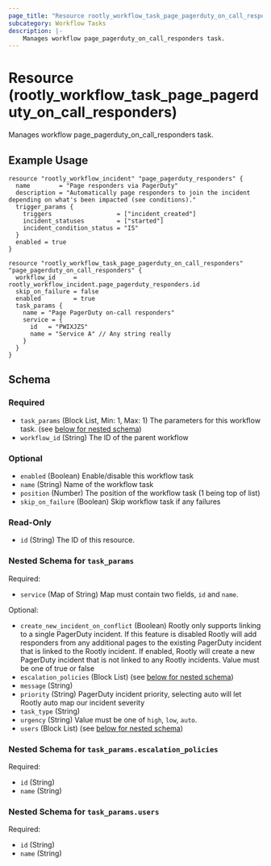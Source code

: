```yaml
---
page_title: "Resource rootly_workflow_task_page_pagerduty_on_call_responders - terraform-provider-rootly"
subcategory: Workflow Tasks
description: |-
    Manages workflow page_pagerduty_on_call_responders task.
---
```


# Resource (rootly_workflow_task_page_pagerduty_on_call_responders)

Manages workflow page_pagerduty_on_call_responders task.

## Example Usage

```shell
resource "rootly_workflow_incident" "page_pagerduty_responders" {
  name        = "Page responders via PagerDuty"
  description = "Automatically page responders to join the incident depending on what's been impacted (see conditions)."
  trigger_params {
    triggers                  = ["incident_created"]
    incident_statuses         = ["started"]
    incident_condition_status = "IS"
  }
  enabled = true
}

resource "rootly_workflow_task_page_pagerduty_on_call_responders" "page_pagerduty_on_call_responders" {
  workflow_id     = rootly_workflow_incident.page_pagerduty_responders.id
  skip_on_failure = false
  enabled         = true
  task_params {
    name = "Page PagerDuty on-call responders"
    service = {
      id   = "PWIXJZS"
      name = "Service A" // Any string really
    }
  }
}
```

<!-- schema generated by tfplugindocs -->
## Schema

### Required

- `task_params` (Block List, Min: 1, Max: 1) The parameters for this workflow task. (see [below for nested schema](#nestedblock--task_params))
- `workflow_id` (String) The ID of the parent workflow

### Optional

- `enabled` (Boolean) Enable/disable this workflow task
- `name` (String) Name of the workflow task
- `position` (Number) The position of the workflow task (1 being top of list)
- `skip_on_failure` (Boolean) Skip workflow task if any failures

### Read-Only

- `id` (String) The ID of this resource.

<a id="nestedblock--task_params"></a>
### Nested Schema for `task_params`

Required:

- `service` (Map of String) Map must contain two fields, `id` and `name`.

Optional:

- `create_new_incident_on_conflict` (Boolean) Rootly only supports linking to a single PagerDuty incident. If this feature is disabled Rootly will add responders from any additional pages to the existing PagerDuty incident that is linked to the Rootly incident. If enabled, Rootly will create a new PagerDuty incident that is not linked to any Rootly incidents. Value must be one of true or false
- `escalation_policies` (Block List) (see [below for nested schema](#nestedblock--task_params--escalation_policies))
- `message` (String)
- `priority` (String) PagerDuty incident priority, selecting auto will let Rootly auto map our incident severity
- `task_type` (String)
- `urgency` (String) Value must be one of `high`, `low`, `auto`.
- `users` (Block List) (see [below for nested schema](#nestedblock--task_params--users))

<a id="nestedblock--task_params--escalation_policies"></a>
### Nested Schema for `task_params.escalation_policies`

Required:

- `id` (String)
- `name` (String)


<a id="nestedblock--task_params--users"></a>
### Nested Schema for `task_params.users`

Required:

- `id` (String)
- `name` (String)
